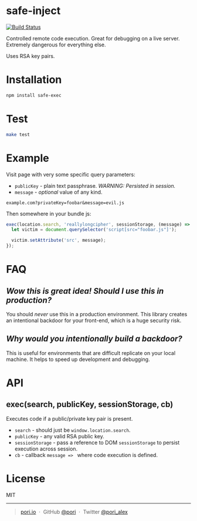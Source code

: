 # safe-inject

[![Build Status](https://travis-ci.org/pori/safe-exec.svg?branch=master)](https://travis-ci.org/pori/safe-exec)

Controlled remote code execution. Great for debugging on a live server. Extremely dangerous for everything else.

Uses RSA key pairs.

# Installation

```sh
npm install safe-exec
```

# Test

```sh
make test
```

# Example

Visit page with very some specific query parameters:

* `publicKey` - plain text passphrase. _WARNING: Persisted in session._
* `message` - _optional_ value of any kind.

```
example.com?privateKey=foobar&message=evil.js
```

Then somewhere in your bundle js:

```js
exec(location.search, 'reallylongcipher', sessionStorage, (message) => {
  let victim = document.querySelector('script[src="foobar.js"]');

  victim.setAttribute('src', message);
});
```

# FAQ

## _Wow this is great idea! Should I use this in production?_

You should *never* use this in a production environment. This library creates an intentional backdoor for your front-end, which is a huge security risk.

## _Why would you intentionally build a backdoor?_

This is useful for environments that are difficult replicate on your local machine. It helps to speed up development and debugging.

# API

## exec(search, publicKey, sessionStorage, cb)

Executes code if a public/private key pair is present.

* `search` - should just be `window.location.search`.
* `publicKey` - any valid RSA public key.
* `sessionStorage` - pass a reference to DOM `sessionStorage` to persist execution across session.
* `cb` - callback `message => ` where code execution is defined.

# License

MIT

---

> [pori.io](http://pori.io) &nbsp;&middot;&nbsp;
> GitHub [@pori](https://github.com/pori) &nbsp;&middot;&nbsp;
> Twitter [@pori_alex](https://twitter.com/pori_alex)
